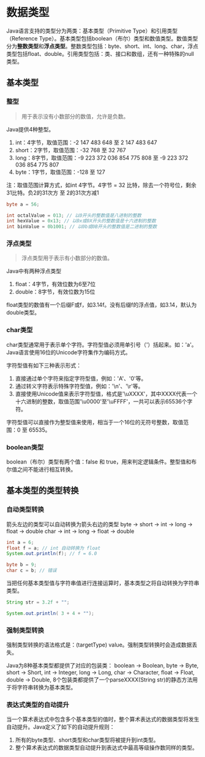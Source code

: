 # 数据类型
Java语言支持的类型分为两类：基本类型（Primitive Type）和引用类型（Reference Type）。基本类型包括boolean（布尔）类型和数值类型。数值类型分为**整数类型**和**浮点类型**。整数类型包括：byte、short、int、long、char，浮点类型包括float、double。引用类型包括：类、接口和数组，还有一种特殊的null类型。


## 基本类型
### 整型
> 用于表示没有小数部分的数值，允许是负数。

Java提供4种整型。
1. int：4字节，取值范围：-2 147 483 648 至 2 147 483 647
2. short：2字节，取值范围：-32 768 至 32 767
3. long：8字节，取值范围：-9 223 372 036 854 775 808 至 -9 223 372 036 854 775 807
4. byte：1字节，取值范围：-128 至 127

注：取值范围计算方式，如int 4字节。4字节 = 32 比特，除去一个符号位，剩余31比特。负2的31次方 至 2的31次方减1

```java
byte a = 56;

int octalValue = 013; // 以0开头的整数值是八进制的整数
int hexValue = 0x13; // 以0x或0X开头的整数值是十六进制的整数
int binValue = 0b1001; // 以0b或0B开头的整数值是二进制的整数
```

### 浮点类型
> 浮点类型用于表示有小数部分的数值。

Java中有两种浮点类型
1. float：4字节，有效位数为6至7位
2. double：8字节，有效位数为15位

float类型的数值有一个后缀F或f，如3.14f。没有后缀f的浮点值，如3.14，默认为double类型。

### char类型
char类型通常用于表示单个字符。字符型值必须用单引号（'）括起来。如：'a'。Java语言使用16位的Unicode字符集作为编码方式。

字符型值有如下三种表示形式：
1. 直接通过单个字符来指定字符型值，例如：'A'、'0'等。
2. 通过转义字符表示特殊字符型值，例如：'\n'、'\r'等。
3. 直接使用Unicode值来表示字符型值，格式是'\uXXXX'，其中XXXX代表一个十六进制的整数，取值范围'\u0000'至'\uFFFF'，一共可以表示65536个字符。

字符型值可以直接作为整型值来使用，相当于一个16位的无符号整数，取值范围：0 至 65535。

### boolean类型
boolean（布尔）类型有两个值：false 和 true，用来判定逻辑条件。整型值和布尔值之间不能进行相互转换。

## 基本类型的类型转换

### 自动类型转换
箭头左边的类型可以自动转换为箭头右边的类型
byte -> short -> int -> long -> float -> double
        char  -> int -> long -> float -> double

```java
int a = 6;
float f = a; // int 自动转换为 float
System.out.println(f); // f = 6.0

byte b = 9;
char c = b; // 错误
```

当把任何基本类型值与字符串值进行连接运算时，基本类型之将自动转换为字符串类型。
```java
String str = 3.2f + "";

System.out.println( 3 + 4 + ""); 
```
### 强制类型转换
强制类型转换的语法格式是：(targetType) value。强制类型转换时会造成数据丢失。

Java为8种基本类型都提供了对应的包装类：
boolean -> Boolean, byte -> Byte, short -> Short, int -> Integer, long -> Long, char -> Character, float -> Float, double -> Double, 8个包装类都提供了一个parseXXXX(String str)的静态方法用于将字符串转换为基本类型。

### 表达式类型的自动提升
当一个算术表达式中包含多个基本类型的值时，整个算术表达式的数据类型将发生自动提升。Java定义了如下的自动提升规则：
1. 所有的byte类型、short类型和char类型将被提升到int类型。
2. 整个算术表达式的数据类型自动提升到表达式中最高等级操作数同样的类型。